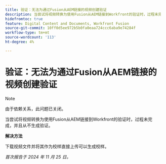 ```yaml
---
title: 验证：无法为通过Fusion从AEM链接的视频创建验证
description: 当尝试将视频转换为使用Fusion从AEM链接到Workfront的验证时，过程未完成，并且从不生成验证。
hidefromtoc: true
feature: Digital Content and Documents, Workfront Fusion
source-git-commit: 10ff0d5ee972b5b0fa0eaa724ccc6aba9e74284f
workflow-type: tm+mt
source-wordcount: '113'
ht-degree: 4%

---
```


# 验证：无法为通过Fusion从AEM链接的视频创建验证

>[!NOTE]
>
>由于依赖关系，此问题已关闭。

当尝试将视频转换为使用Fusion从AEM链接到Workfront的验证时，过程未完成，并且从不生成验证。

**解决方法**

下载视频文件并将其作为校样直接上传可以生成校样。

_首次报告于 2024 年 11 月 25 日。_
